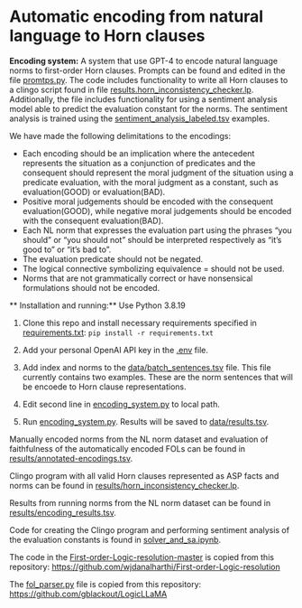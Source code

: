 # Automatic encoding from natural language to Horn clauses

**Encoding system:**
A system that use GPT-4 to encode natural language norms to first-order Horn clauses. Prompts can be found and edited in the file [promtps.py](prompts.py). The code includes functionality to write all Horn clauses to a clingo script found in file [results.horn_inconsistency_checker.lp](results.horn_inconsistency_checker.lp). Additionally, the file includes functionality for using a sentiment analysis model able to predict the evaluation constant for the norms. The sentiment analysis is trained using the [sentiment_analysis_labeled.tsv](sentiment_analysis_labeled.tsv) examples.

We have made the following delimitations to the encodings:
- Each encoding should be an implication where the antecedent represents the situation as a conjunction of predicates and the consequent should represent the moral judgment of the situation using a predicate evaluation, with the moral judgment as a constant, such as evaluation(GOOD) or evaluation(BAD).
- Positive moral judgements should be encoded with the consequent evaluation(GOOD), while negative moral judgements should be encoded with the consequent evaluation(BAD).
- Each NL norm that expresses the evaluation part using the phrases “you should” or “you should not” should be interpreted respectively as “it’s good to” or “it’s bad to”.
- The evaluation predicate should not be negated.
- The logical connective symbolizing equivalence = should not be used.
- Norms that are not grammatically correct or have nonsensical formulations should not be encoded.

** Installation and running:**
Use Python 3.8.19

1. Clone this repo and install necessary requirements specified in [requirements.txt](requirements.txt): `pip install -r requirements.txt`
2. Add your personal OpenAI API key in the [.env](.env) file.

3. Add index and norms to the [data/batch_sentences.tsv](data/batch_sentences.tsv) file. This file currently contains two examples. These are the norm sentences that will be encoede to Horn clause representations.
3. Edit second line in [encoding_system.py](encoding_system.py) to local path.
4. Run [encoding_system.py](encoding_system.py). Results will be saved to [data/results.tsv](data/results.tsv).

Manually encoded norms from the NL norm dataset and evaluation of faithfulness of the automatically encoded FOLs can be found in [results/annotated-encodings.tsv](results/annotated-encodings.tsv).

Clingo program with all valid Horn clauses represented as ASP facts and norms can be found in [results/horn_inconsistency_checker.lp](results/horn_inconsistency_checker.lp).

Results from running norms from the NL norm dataset can be found in [results/encoding_results.tsv](results/encoding_results.tsv). 

Code for creating the Clingo program and performing sentiment analysis of the evaluation constants is found in [solver_and_sa.ipynb](solver_and_sa.ipynb).

The code in the [First-order-Logic-resolution-master](First-order-Logic-resolution-master) is copied from this repository: https://github.com/wjdanalharthi/First-order-Logic-resolution

The [fol_parser.py](fol_parser.py) file is copied from this repository: https://github.com/gblackout/LogicLLaMA
